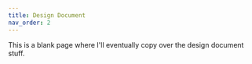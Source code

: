 ```yaml
---
title: Design Document
nav_order: 2
---
```


This is a blank page where I'll eventually copy over the design document stuff.
